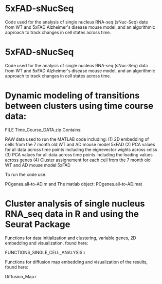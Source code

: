 # 5xFAD-sNucSeq
Code used for the analysis of single nucleus RNA-seq (sNuc-Seq) data from WT and 5xFAD Alzheimer's disease mouse model, and an algorithmic approach to track changes in cell states across time. 

# 5xFAD-sNucSeq
Code used for the analysis of single nucleus RNA-seq (sNuc-Seq) data from WT and 5xFAD Alzheimer's disease mouse model, and an algorithmic approach to track changes in cell states across time. 

# Dynamic modeling of transitions between clusters using time course data:

FILE Time_Course_DATA.zip Contains:

RAW data used to run the MATLAB code including: (1) 2D embedding of cells from the 7 month old WT and AD mouse model 5xFAD 
(2) PCA values for all data across time points including the eignevector wights across celss 
(3) PCA values for all data across time points including the loading values across genes 
(4) Cluster assignement for each cell from the 7 month old WT and AD mouse model 5xFAD 

To run the code use:

PCgenes.all-to-AD.m and The matlab object: PCgenes.all-to-AD.mat

# Cluster analysis of single nucleus RNA_seq data in R and using the Seurat Package

Functions for data initialization and clustering, variable genes, 2D embedding and visualization, found here:

FUNCTIONS_SINGLE_CELL_ANALYSIS.r

Functions for diffusion map embedding and visualization of the results, found here:

Diffusion_Map.r
